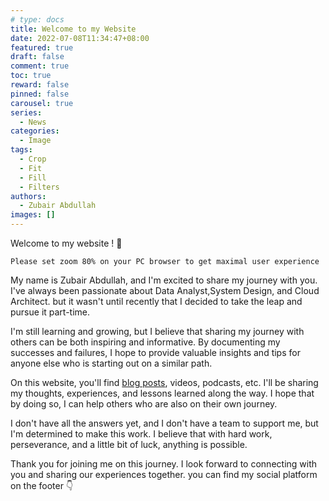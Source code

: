 ```yaml
---
# type: docs 
title: Welcome to my Website
date: 2022-07-08T11:34:47+08:00
featured: true
draft: false
comment: true
toc: true
reward: false
pinned: false
carousel: true
series:
  - News
categories:
  - Image
tags: 
  - Crop
  - Fit
  - Fill
  - Filters
authors:
  - Zubair Abdullah
images: []
---
```

Welcome to my website ! 👋
<!--more-->
`Please set zoom 80% on your PC browser to get maximal user experience`

My name is Zubair Abdullah, and I'm excited to share my journey with you. I've always been passionate about Data Analyst,System Design, and Cloud Architect. but it wasn't until recently that I decided to take the leap and pursue it part-time.

I'm still learning and growing, but I believe that sharing my journey with others can be both inspiring and informative. By documenting my successes and failures, I hope to provide valuable insights and tips for anyone else who is starting out on a similar path.

On this website, you'll find [blog posts](https://zubdev.online/series/), videos, podcasts, etc. I'll be sharing my thoughts, experiences, and lessons learned along the way. I hope that by doing so, I can help others who are also on their own journey.

I don't have all the answers yet, and I don't have a team to support me, but I'm determined to make this work. I believe that with hard work, perseverance, and a little bit of luck, anything is possible.

Thank you for joining me on this journey. I look forward to connecting with you and sharing our experiences together.
you can find my social platform on the footer 👇
